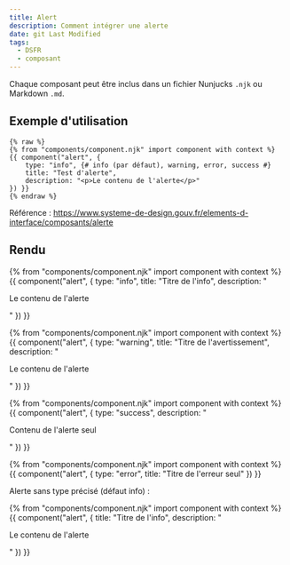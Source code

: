```yaml
---
title: Alert
description: Comment intégrer une alerte
date: git Last Modified
tags:
  - DSFR
  - composant
---
```

Chaque composant peut être inclus dans un fichier Nunjucks `.njk` ou Markdown `.md`.

## Exemple d'utilisation

```njk
{% raw %}
{% from "components/component.njk" import component with context %}
{{ component("alert", {
    type: "info", {# info (par défaut), warning, error, success #}
    title: "Test d'alerte",
    description: "<p>Le contenu de l'alerte</p>"
}) }}
{% endraw %}
```

Référence : https://www.systeme-de-design.gouv.fr/elements-d-interface/composants/alerte

## Rendu

{% from "components/component.njk" import component with context %}
{{ component("alert", {
    type: "info",
    title: "Titre de l'info",
    description: "<p>Le contenu de l'alerte</p>"
}) }}

{% from "components/component.njk" import component with context %}
{{ component("alert", {
    type: "warning",
    title: "Titre de l'avertissement",
    description: "<p>Le contenu de l'alerte</p>"
}) }}

{% from "components/component.njk" import component with context %}
{{ component("alert", {
    type: "success",
    description: "<p>Contenu de l'alerte seul</p>"
}) }}

{% from "components/component.njk" import component with context %}
{{ component("alert", {
    type: "error",
    title: "Titre de l'erreur seul"
}) }}

Alerte sans type précisé (défaut info) :

{% from "components/component.njk" import component with context %}
{{ component("alert", {
    title: "Titre de l'info",
    description: "<p>Le contenu de l'alerte</p>"
}) }}